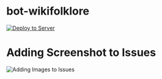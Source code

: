 # bot-wikifolklore
[![Deploy to Server](https://github.com/nokibsarkar/bot-wikifolklore/actions/workflows/deploy.yml/badge.svg)](https://github.com/nokibsarkar/bot-wikifolklore/actions/workflows/deploy.yml)

# Adding Screenshot to Issues 
![Adding Images to Issues](https://github.com/nokibsarkar/bot-wikifolklore/assets/39087050/93f185c6-c329-43dd-a32c-a585e166ca82)
